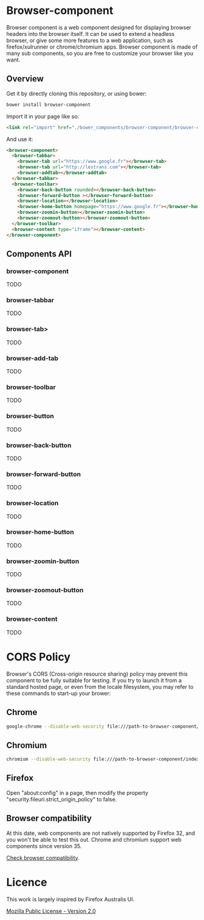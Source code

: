 Browser-component
=================

Browser component is a web component designed for displaying browser headers into the browser itself. It can be used to extend a headless browser, or give some more features to a web application, such as firefox/xulrunner or chrome/chromium apps. Browser component is made of many sub components, so you are free to customize your browser like you want.

## Overview

Get it by directly cloning this repository, or using bower:

```bash
bower install browser-component
```

Import it in your page like so:

```html
<link rel="import" href="./bower_components/browser-component/browser-component.html" />
```

And use it:

```html
<browser-component>
  <browser-tabbar>
    <browser-tab url="https://www.google.fr"></browser-tab>
    <browser-tab url="http://lestrans.com"></browser-tab>
    <browser-addtab></browser-addtab>
  </browser-tabbar>
  <browser-toolbar>
    <browser-back-button rounded></browser-back-button>
    <browser-forward-button ></browser-forward-button>
    <browser-location></browser-location>
    <browser-home-button homepage="https://www.google.fr"></browser-home-button>
    <browser-zoomin-button></browser-zoomin-button>
    <browser-zoomout-button></browser-zoomout-button>
  </browser-toolbar>
  <browser-content type="iframe"></browser-content>
</browser-component>
```

## Components API

### browser-component

TODO

### browser-tabbar

TODO

### browser-tab>

TODO

### browser-add-tab

TODO

### browser-toolbar

TODO

### browser-button

TODO

### browser-back-button

TODO

### browser-forward-button

TODO

### browser-location

TODO

### browser-home-button

TODO

### browser-zoomin-button

TODO

### browser-zoomout-button

TODO

### browser-content

TODO

# CORS Policy

Browser's CORS (Cross-origin resource sharing) policy may prevent this component to be fully suitable for testing. If you try to launch it from a standard hosted page, or even from the locale filesystem, you may refer to these commands to start-up your brower:

## Chrome

```bash
google-chrome --disable-web-security file:///path-to-browser-component/index.html
```

## Chromium

```bash
chromium --disable-web-security file:///path-to-browser-component/index.html
```

## Firefox

Open "about:config" in a page, then modify the property "security.fileuri.strict_origin_policy" to false.

## Browser compatibility

At this date, web components are not natively supported by Firefox 32, and you won't be able to test this out.
Chrome and chromium support web components since version 35.

[Check browser compatibility](http://caniuse.com/#feat=shadowdom).

# Licence

This work is largely inspired by Firefox Australis UI.

[Mozilla Public License - Version 2.0](https://www.mozilla.org/MPL/2.0/)
